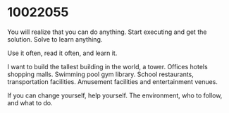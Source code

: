 # 10022055

You will realize that you can do anything. Start executing and get the solution. Solve to learn anything.

Use it often, read it often, and learn it.

I want to build the tallest building in the world, a tower. Offices hotels shopping malls. Swimming pool gym library. School restaurants, transportation facilities. Amusement facilities and entertainment venues.

If you can change yourself, help yourself. The environment, who to follow, and what to do.
